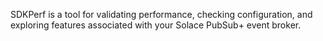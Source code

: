 SDKPerf is a tool for validating performance, checking configuration, and exploring features associated with your Solace PubSub+ event broker.
